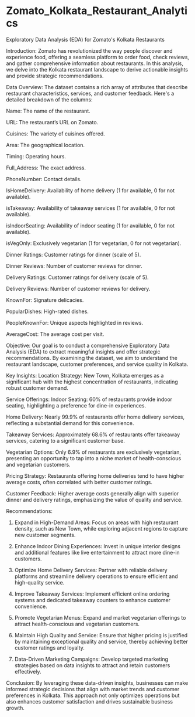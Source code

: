 # Zomato_Kolkata_Restaurant_Analytics

Exploratory Data Analysis (EDA) for Zomato's Kolkata Restaurants

Introduction:
Zomato has revolutionized the way people discover and experience food, offering a seamless platform to order food, check reviews, and gather comprehensive information about restaurants. In this analysis, we delve into the Kolkata restaurant landscape to derive actionable insights and provide strategic recommendations.

Data Overview:
The dataset contains a rich array of attributes that describe restaurant characteristics, services, and customer feedback. Here's a detailed breakdown of the columns:

Name: The name of the restaurant.

URL: The restaurant’s URL on Zomato.

Cuisines: The variety of cuisines offered.

Area: The geographical location.

Timing: Operating hours.

Full_Address: The exact address.

PhoneNumber: Contact details.

IsHomeDelivery: Availability of home delivery (1 for available, 0 for not available).

isTakeaway: Availability of takeaway services (1 for available, 0 for not available).

isIndoorSeating: Availability of indoor seating (1 for available, 0 for not available).

isVegOnly: Exclusively vegetarian (1 for vegetarian, 0 for not vegetarian).

Dinner Ratings: Customer ratings for dinner (scale of 5).

Dinner Reviews: Number of customer reviews for dinner.

Delivery Ratings: Customer ratings for delivery (scale of 5).

Delivery Reviews: Number of customer reviews for delivery.

KnownFor: Signature delicacies.

PopularDishes: High-rated dishes.

PeopleKnownFor: Unique aspects highlighted in reviews.

AverageCost: The average cost per visit.

Objective:
Our goal is to conduct a comprehensive Exploratory Data Analysis (EDA) to extract meaningful insights and offer strategic recommendations. By examining the dataset, we aim to understand the restaurant landscape, customer preferences, and service quality in Kolkata.

Key Insights:
Location Strategy:
New Town, Kolkata emerges as a significant hub with the highest concentration of restaurants, indicating robust customer demand.

Service Offerings:
Indoor Seating: 60% of restaurants provide indoor seating, highlighting a preference for dine-in experiences.

Home Delivery: Nearly 99.9% of restaurants offer home delivery services, reflecting a substantial demand for this convenience.

Takeaway Services: Approximately 68.6% of restaurants offer takeaway services, catering to a significant customer base.

Vegetarian Options:
Only 6.9% of restaurants are exclusively vegetarian, presenting an opportunity to tap into a niche market of health-conscious and vegetarian customers.

Pricing Strategy:
Restaurants offering home deliveries tend to have higher average costs, often correlated with better customer ratings.

Customer Feedback:
Higher average costs generally align with superior dinner and delivery ratings, emphasizing the value of quality and service.

Recommendations:
1. Expand in High-Demand Areas:
Focus on areas with high restaurant density, such as New Town, while exploring adjacent regions to capture new customer segments.

2. Enhance Indoor Dining Experiences:
Invest in unique interior designs and additional features like live entertainment to attract more dine-in customers.

3. Optimize Home Delivery Services:
Partner with reliable delivery platforms and streamline delivery operations to ensure efficient and high-quality service.

4. Improve Takeaway Services:
Implement efficient online ordering systems and dedicated takeaway counters to enhance customer convenience.

5. Promote Vegetarian Menus:
Expand and market vegetarian offerings to attract health-conscious and vegetarian customers.

6. Maintain High Quality and Service:
Ensure that higher pricing is justified by maintaining exceptional quality and service, thereby achieving better customer ratings and loyalty.

7. Data-Driven Marketing Campaigns:
Develop targeted marketing strategies based on data insights to attract and retain customers effectively.

Conclusion:
By leveraging these data-driven insights, businesses can make informed strategic decisions that align with market trends and customer preferences in Kolkata. This approach not only optimizes operations but also enhances customer satisfaction and drives sustainable business growth.

